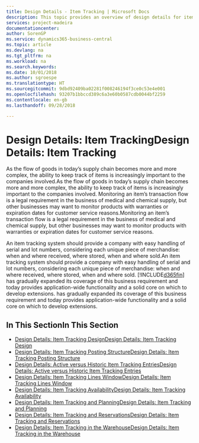 ```yaml
---
title: Design Details - Item Tracking | Microsoft Docs
description: This topic provides an overview of design details for item tracking.
services: project-madeira
documentationcenter: 
author: SorenGP
ms.service: dynamics365-business-central
ms.topic: article
ms.devlang: na
ms.tgt_pltfrm: na
ms.workload: na
ms.search.keywords: 
ms.date: 10/01/2018
ms.author: sgroespe
ms.translationtype: HT
ms.sourcegitcommit: 9dbd92409ba02281f008246194f3ce0c53e4e001
ms.openlocfilehash: 93207b1bbccd389c6a3e60b0587cdb0044bf2259
ms.contentlocale: en-gb
ms.lasthandoff: 09/28/2018

---
```

# <a name="design-details-item-tracking"></a><span data-ttu-id="56d0a-103">Design Details: Item Tracking</span><span class="sxs-lookup"><span data-stu-id="56d0a-103">Design Details: Item Tracking</span></span>
<span data-ttu-id="56d0a-104">As the flow of goods in today’s supply chain becomes more and more complex, the ability to keep track of items is increasingly important to the companies involved.</span><span class="sxs-lookup"><span data-stu-id="56d0a-104">As the flow of goods in today’s supply chain becomes more and more complex, the ability to keep track of items is increasingly important to the companies involved.</span></span> <span data-ttu-id="56d0a-105">Monitoring an item’s transaction flow is a legal requirement in the business of medical and chemical supply, but other businesses may want to monitor products with warranties or expiration dates for customer service reasons.</span><span class="sxs-lookup"><span data-stu-id="56d0a-105">Monitoring an item’s transaction flow is a legal requirement in the business of medical and chemical supply, but other businesses may want to monitor products with warranties or expiration dates for customer service reasons.</span></span>  

<span data-ttu-id="56d0a-106">An item tracking system should provide a company with easy handling of serial and lot numbers, considering each unique piece of merchandise: when and where received, where stored, when and where sold.</span><span class="sxs-lookup"><span data-stu-id="56d0a-106">An item tracking system should provide a company with easy handling of serial and lot numbers, considering each unique piece of merchandise: when and where received, where stored, when and where sold.</span></span> [!INCLUDE[d365fin](includes/d365fin_md.md)] <span data-ttu-id="56d0a-107">has gradually expanded its coverage of this business requirement and today provides application-wide functionality and a solid core on which to develop extensions.</span><span class="sxs-lookup"><span data-stu-id="56d0a-107"> has gradually expanded its coverage of this business requirement and today provides application-wide functionality and a solid core on which to develop extensions.</span></span>  

## <a name="in-this-section"></a><span data-ttu-id="56d0a-108">In This Section</span><span class="sxs-lookup"><span data-stu-id="56d0a-108">In This Section</span></span>  
* [<span data-ttu-id="56d0a-109">Design Details: Item Tracking Design</span><span class="sxs-lookup"><span data-stu-id="56d0a-109">Design Details: Item Tracking Design</span></span>](design-details-item-tracking-design.md)  
* [<span data-ttu-id="56d0a-110">Design Details: Item Tracking Posting Structure</span><span class="sxs-lookup"><span data-stu-id="56d0a-110">Design Details: Item Tracking Posting Structure</span></span>](design-details-item-tracking-posting-structure.md)  
* [<span data-ttu-id="56d0a-111">Design Details: Active versus Historic Item Tracking Entries</span><span class="sxs-lookup"><span data-stu-id="56d0a-111">Design Details: Active versus Historic Item Tracking Entries</span></span>](design-details-active-versus-historic-item-tracking-entries.md)  
* [<span data-ttu-id="56d0a-112">Design Details: Item Tracking Lines Window</span><span class="sxs-lookup"><span data-stu-id="56d0a-112">Design Details: Item Tracking Lines Window</span></span>](design-details-item-tracking-lines-window.md)  
* [<span data-ttu-id="56d0a-113">Design Details: Item Tracking Availability</span><span class="sxs-lookup"><span data-stu-id="56d0a-113">Design Details: Item Tracking Availability</span></span>](design-details-item-tracking-availability.md)  
* [<span data-ttu-id="56d0a-114">Design Details: Item Tracking and Planning</span><span class="sxs-lookup"><span data-stu-id="56d0a-114">Design Details: Item Tracking and Planning</span></span>](design-details-item-tracking-and-planning.md)  
* [<span data-ttu-id="56d0a-115">Design Details: Item Tracking and Reservations</span><span class="sxs-lookup"><span data-stu-id="56d0a-115">Design Details: Item Tracking and Reservations</span></span>](design-details-item-tracking-and-reservations.md)  
* [<span data-ttu-id="56d0a-116">Design Details: Item Tracking in the Warehouse</span><span class="sxs-lookup"><span data-stu-id="56d0a-116">Design Details: Item Tracking in the Warehouse</span></span>](design-details-item-tracking-in-the-warehouse.md)

